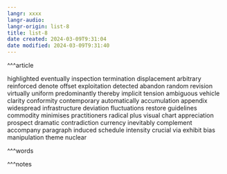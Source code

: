 ```yaml
---
langr: xxxx
langr-audio: 
langr-origin: list-8
title: list-8
date created: 2024-03-09T9:31:04
date modified: 2024-03-09T9:31:40
---
```


^^^article

highlighted 
 eventually 
 inspection 
 termination 
 displacement 
 arbitrary 
 reinforced 
 denote 
 offset 
 exploitation 
 detected 
 abandon 
 random 
 revision 
 virtually 
 uniform 
 predominantly 
 thereby 
 implicit 
 tension 
 ambiguous 
 vehicle 
 clarity 
 conformity 
 contemporary 
 automatically 
 accumulation 
 appendix 
 widespread 
 infrastructure 
 deviation 
 fluctuations 
 restore 
 guidelines 
 commodity 
 minimises 
 practitioners 
 radical 
 plus 
 visual 
 chart 
 appreciation 
 prospect 
 dramatic 
 contradiction 
 currency 
 inevitably 
 complement 
 accompany 
 paragraph 
 induced 
 schedule 
 intensity 
 crucial 
 via 
 exhibit 
 bias 
 manipulation 
 theme 
 nuclear 


^^^words



^^^notes
